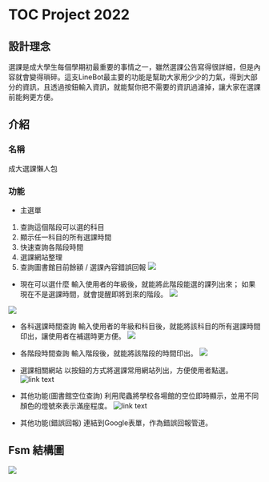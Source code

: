 # TOC Project 2022

## 設計理念
選課是成大學生每個學期初最重要的事情之一，雖然選課公告寫得很詳細，但是內容就會變得瑣碎。這支LineBot最主要的功能是幫助大家用少少的力氣，得到大部分的資訊，且透過按鈕輸入資訊，就能幫你把不需要的資訊過濾掉，讓大家在選課前能夠更方便。

## 介紹
### 名稱
成大選課懶人包
![]()


### 功能
+ 主選單
1. 查詢這個階段可以選的科目
2. 顯示任一科目的所有選課時間
3. 快速查詢各階段時間
4. 選課網站整理
5. 查詢圖書館目前餘額 / 選課內容錯誤回報
![](https://cdn.discordapp.com/attachments/926861632460709962/927195719838871582/unknown.png)

+ 現在可以選什麼
輸入使用者的年級後，就能將此階段能選的課列出來；
如果現在不是選課時間，就會提醒即將到來的階段。
![](https://cdn.discordapp.com/attachments/926861632460709962/927196756767289394/LINE_capture_662824031.959698.jpg)

![](https://cdn.discordapp.com/attachments/926861632460709962/927196756964438016/LINE_capture_662824061.295062.jpg)

+ 各科選課時間查詢
輸入使用者的年級和科目後，就能將該科目的所有選課時間印出，讓使用者在補選時更方便。
![](https://cdn.discordapp.com/attachments/926861632460709962/927197775052046407/LINE_capture_662824361.155217.jpg)

+ 各階段時間查詢
輸入階段後，就能將該階段的時間印出。
![](https://cdn.discordapp.com/attachments/926861632460709962/927198156050038824/IMG_6549.png)

+ 選課相關網站
以按鈕的方式將選課常用網站列出，方便使用者點選。
![link text](https://cdn.discordapp.com/attachments/926861632460709962/927198949801099294/IMG_6551.png)

+ 其他功能(圖書館空位查詢)
利用爬蟲將學校各場館的空位即時顯示，並用不同顏色的燈號來表示滿座程度。
![link text](https://cdn.discordapp.com/attachments/926861632460709962/927198949293568020/IMG_6550.png)

+ 其他功能(錯誤回報)
連結到Google表單，作為錯誤回報管道。


## Fsm 結構圖
![](https://cdn.discordapp.com/attachments/926861632460709962/927200178799255552/IMG_6553.png)


